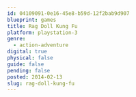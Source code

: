 ```yaml
---
id: 04109091-0e16-45e8-b59d-12f2bab9d907
blueprint: games
title: Rag Doll Kung Fu
platform: playstation-3
genre:
  - action-adventure
digital: true
physical: false
guide: false
pending: false
posted: 2014-02-13
slug: rag-doll-kung-fu
---
```


